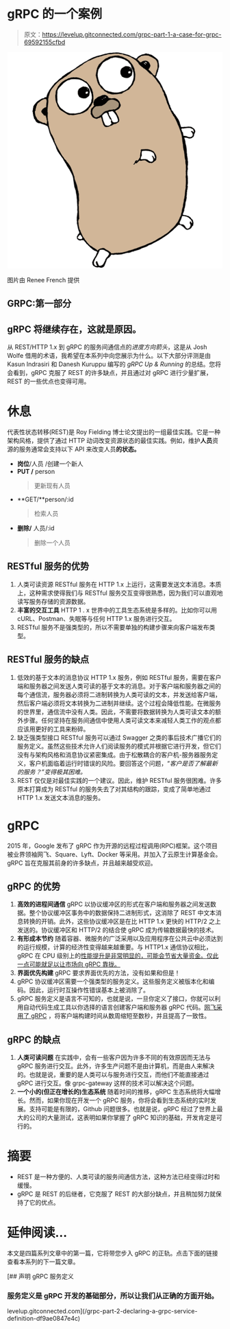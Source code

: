 # gRPC 的一个案例

> 原文：<https://levelup.gitconnected.com/grpc-part-1-a-case-for-grpc-69592155cfbd>

![](img/7265090bb41ffe8fc946dae8bf152dfe.png)

图片由 Renee French 提供

## GRPC:第一部分

## gRPC 将继续存在，这就是原因。

从 REST/HTTP 1.x 到 gRPC 的服务间通信点的*进度方向箭头*，这是从 Josh Wolfe 借用的术语，我希望在本系列中向您展示为什么。以下大部分评测是由 Kasun Indrasiri 和 Danesh Kuruppu 编写的 *gRPC Up & Running* 的总结。您将会看到，gRPC 克服了 REST 的许多缺点，并且通过对 gRPC 进行少量扩展，REST 的一些优点也变得可用。

# 休息

代表性状态转移(REST)是 Roy Fielding 博士论文提出的一组最佳实践。它是一种架构风格，提供了通过 HTTP 动词改变资源状态的最佳实践。例如，维护**人员**资源的服务通常会支持以下 API 来改变人员**的状态。**

*   **岗位**/人员
    /创建一个新人
*   **PUT /** person
    >更新现有人员
*   **GET/**person/:id
    >检索人员
*   **删除/** 人员/:id
    >删除一个人员

## RESTful 服务的优势

1.  人类可读资源
    RESTful 服务在 HTTP 1.x 上运行，这需要发送文本消息。本质上，这种需求使得我们与 RESTful 服务交互变得很熟悉，因为我们可以直观地读写服务存储的资源数据。
2.  **丰富的交互工具** HTTP 1 . x 世界中的工具生态系统是多样的。比如你可以用 cURL、Postman、失眠等与任何 HTTP 1.x 服务进行交互。
3.  RESTful 服务不是强类型的，所以不需要单独的构建步骤来向客户端发布类型。

## RESTful 服务的缺点

1.  低效的基于文本的消息协议 HTTP 1.x 服务，例如 RESTful 服务，需要在客户端和服务器之间发送人类可读的基于文本的消息。对于客户端和服务器之间的每个通信流，服务器必须将二进制转换为人类可读的文本，并发送给客户端，然后客户端必须将文本转换为二进制并继续。这个过程会降低性能。在微服务的世界里，通信流中没有人类。因此，不需要将数据转换为人类可读文本的额外步骤。任何坚持在服务间通信中使用人类可读文本来减轻人类工作的观点都应该用更好的工具来粉碎。
2.  缺乏强类型接口
    RESTful 服务可以通过 Swagger 之类的事后技术广播它们的服务定义。虽然这些技术允许人们阅读服务的模式并根据它进行开发，但它们没有与架构风格和消息协议紧密集成。由于松散耦合的客户机-服务器服务定义，客户机面临着运行时错误的风险。要回答这个问题，“*客户是否了解最新的服务？”变得极其困难。*
3.  REST 仅仅是对最佳实践的一个建议。因此，维护 RESTful 服务很困难。许多原本打算成为 RESTful 的服务失去了对其结构的跟踪，变成了简单地通过 HTTP 1.x 发送文本消息的服务。

# gRPC

2015 年，Google 发布了 gRPC 作为开源的远程过程调用(RPC)框架。这个项目被业界领袖网飞、Square、Lyft、Docker 等采用。并加入了云原生计算基金会。gRPC 旨在克服其前身的许多缺点，并且越来越受欢迎。

## gRPC 的优势

1.  **高效的进程间通信** gRPC 以协议缓冲区的形式在客户端和服务器之间发送数据。整个协议缓冲区事务中的数据保持二进制形式，这消除了 REST 中文本消息转换的开销。此外，这些协议缓冲区是在比 HTTP 1.x 更快的 HTTP/2 之上发送的。协议缓冲区和 HTTP/2 的结合使 gRPC 成为传输数据最快的技术。
2.  **有形成本节约** 随着容器、微服务的广泛采用以及应用程序在公共云中必须达到的运行规模，计算的经济性变得越来越重要。与 HTTP1.x 通信协议相比，gRPC 在 CPU 级别上的[性能提升是非常明显的，可能会节省大量资金。仅此一点可能就足以让市场向 gRPC 靠拢。](https://medium.com/@EmperorRXF/evaluating-performance-of-rest-vs-grpc-1b8bdf0b22da)
3.  **界面优先构建** gRPC 要求界面优先的方法，没有如果和但是！
4.  gRPC 协议缓冲区需要一个强类型的服务定义。这些服务定义被版本化和编码。因此，运行时互操作性错误基本上被消除了。
5.  gRPC 服务定义是语言不可知的，也就是说，一旦你定义了接口，你就可以利用自动代码生成工具以你选择的语言创建客户端和服务器 gRPC 代码。[网飞采用了 gRPC](https://www.cncf.io/case-studies/netflix/) ，将客户端构建时间从数周缩短至数秒，并且提高了一致性。

## gRPC 的缺点

1.  **人类可读问题** 在实践中，会有一些客户因为许多不同的有效原因而无法与 gRPC 服务进行交互。此外，许多生产问题不是由计算机，而是由人来解决的。也就是说，重要的是人类可以与服务进行交互，而他们不能直接通过 gRPC 进行交互。像 grpc-gateway 这样的技术可以解决这个问题。
2.  **一个小的(但正在增长的)生态系统** 随着时间的推移，gRPC 生态系统将大幅增长。然而，如果你现在开发一个 gRPC 服务，你将会看到生态系统的实时发展。支持可能是有限的，Github 问题很多。也就是说，gRPC 经过了世界上最大的公司的大量测试，这表明如果你掌握了 gRPC 知识的基础，开发肯定是可行的。

# 摘要

*   REST 是一种方便的、人类可读的服务间通信方法，这种方法已经变得过时和缓慢。
*   gRPC 是 REST 的后继者，它克服了 REST 的大部分缺点，并且稍加努力就保持了它的优点。

# 延伸阅读…

本文是四篇系列文章中的第一篇，它将带您步入 gRPC 的正轨。点击下面的链接查看本系列的下一篇文章。

[](/grpc-part-2-declaring-a-grpc-service-definition-df9ae0847e4c) [## 声明 gRPC 服务定义

### 服务定义是 gRPC 开发的基础部分，所以让我们从正确的方面开始。

levelup.gitconnected.com](/grpc-part-2-declaring-a-grpc-service-definition-df9ae0847e4c)